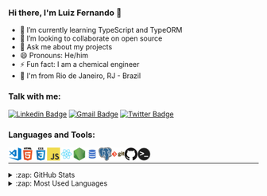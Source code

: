 ### Hi there, I'm Luiz Fernando 👋

 - 🌱 I’m currently learning TypeScript and TypeORM
 - 👯 I’m looking to collaborate on open source
 - 💬 Ask me about my projects
 - 😄 Pronouns: He/him
 - ⚡ Fun fact: I am a chemical engineer
 - 📍 I'm from Rio de Janeiro, RJ - Brazil 

### Talk with me:

[![Linkedin Badge](https://img.shields.io/badge/-LinkedIn-blue?style=flat&logo=Linkedin&logoColor=white&link=https://www.linkedin.com/in/lfaires4/)](https://www.linkedin.com/in/lfaires4/)
[![Gmail Badge](https://img.shields.io/badge/-Gmail-c14438?style=flat&logo=Gmail&logoColor=white&link=mailto:lfaires@gmail.com)](mailto:lfaires@gmail.com)
[![Twitter Badge](https://img.shields.io/badge/-Twitter-5da9dd?style=flat&labelColor=5da9dd&logo=twitter&logoColor=white&link=https://www.twitter.com/lfaires4/)](https://www.twitter.com/lfaires4/)

### Languages and Tools:

<img align="left" alt="Visual Studio Code" width="26px" src="https://raw.githubusercontent.com/github/explore/80688e429a7d4ef2fca1e82350fe8e3517d3494d/topics/visual-studio-code/visual-studio-code.png" />

<img align="left" alt="HTML5" width="26px" src="https://raw.githubusercontent.com/github/explore/80688e429a7d4ef2fca1e82350fe8e3517d3494d/topics/html/html.png" />

<img align="left" alt="CSS3" width="26px" src="https://raw.githubusercontent.com/github/explore/80688e429a7d4ef2fca1e82350fe8e3517d3494d/topics/css/css.png" />

<img align="left" alt="JavaScript" width="26px" src="https://raw.githubusercontent.com/github/explore/80688e429a7d4ef2fca1e82350fe8e3517d3494d/topics/javascript/javascript.png" />

<img align="left" alt="React" width="26px" src="https://raw.githubusercontent.com/github/explore/80688e429a7d4ef2fca1e82350fe8e3517d3494d/topics/react/react.png" />

<img align="left" alt="Node.js" width="26px" src="https://raw.githubusercontent.com/github/explore/80688e429a7d4ef2fca1e82350fe8e3517d3494d/topics/nodejs/nodejs.png" />

<img align="left" alt="SQL" width="26px" src="https://raw.githubusercontent.com/github/explore/80688e429a7d4ef2fca1e82350fe8e3517d3494d/topics/sql/sql.png" />

<img align="left" alt="postgreSQL" width="26px" src="https://raw.githubusercontent.com/github/explore/80688e429a7d4ef2fca1e82350fe8e3517d3494d/topics/postgresql/postgresql.png" />
<img align="left" alt="Git" width="26px" src="https://raw.githubusercontent.com/github/explore/80688e429a7d4ef2fca1e82350fe8e3517d3494d/topics/git/git.png" />
<img align="left" alt="GitHub" width="26px" src="https://raw.githubusercontent.com/github/explore/78df643247d429f6cc873026c0622819ad797942/topics/github/github.png" />
<img align="left" alt="Terminal" width="26px" src="https://raw.githubusercontent.com/github/explore/80688e429a7d4ef2fca1e82350fe8e3517d3494d/topics/terminal/terminal.png" />

<br />

---

<details>
  <summary>:zap: GitHub Stats</summary>

  <img align="left" alt="Luiz's GitHub Stats" src="https://github-readme-stats.vercel.app/api?username=lfaires&theme=dark&show_icons=true" />

</details>

<details>
  <summary>:zap: Most Used Languages</summary>

<img align="left" alt="Luiz's GitHub Top Languages" src="https://github-readme-stats.vercel.app/api/top-langs/?username=lfaires&layout=compact&theme=dark" />

</details>

<!--
**lfaires/lfaires** is a ✨ _special_ ✨ repository because its `README.md` (this file) appears on your GitHub profile.

Here are some ideas to get you started:

- 🔭 I’m currently working on ...
- 🌱 I’m currently learning ...
- 👯 I’m looking to collaborate on ...
- 🤔 I’m looking for help with ...
- 💬 Ask me about ...
- 📫 How to reach me: ...
- 😄 Pronouns: ...
- ⚡ Fun fact: ...
-->
